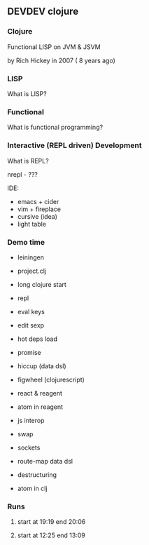 ## DEVDEV clojure

### Clojure

Functional LISP on JVM & JSVM

by Rich Hickey in 2007 ( 8 years ago)


### LISP

What is LISP?


### Functional

What is functional programming?


### Interactive (REPL driven) Development

What is REPL?

nrepl - ???

IDE:

* emacs + cider
* vim + fireplace
* cursive (idea)
* light table


### Demo time

* leiningen
* project.clj
* long clojure start
* repl
* eval keys
* edit sexp
* hot deps load
* promise
* hiccup (data dsl)
* figwheel (clojurescript)
* react & reagent
* atom in reagent
* js interop
* swap

* sockets
* route-map data dsl

* destructuring

* atom in clj


### Runs

1.
    start at 19:19
    end 20:06

2.
    start at 12:25
    end 13:09
